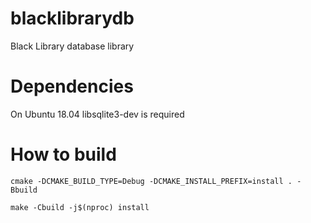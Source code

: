 # blacklibrarydb
Black Library database library

# Dependencies

On Ubuntu 18.04 libsqlite3-dev is required

# How to build

`cmake -DCMAKE_BUILD_TYPE=Debug -DCMAKE_INSTALL_PREFIX=install . -Bbuild`

`make -Cbuild -j$(nproc) install`
